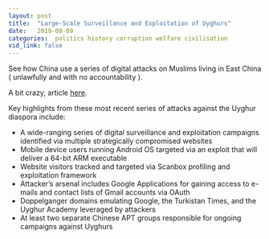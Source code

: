 ```yaml
---
layout: post
title:  "Large-Scale Surveillance and Exploitation of Uyghurs"
date:   2019-09-09
categories:  politics history corruption welfare civilisation
vid_link: false
---
```


See how China use a series of digital attacks on Muslims living in East China ( unlawfully and with no accountability ).

A bit crazy, article [here].

Key highlights from these most recent series of attacks against the Uyghur diaspora include:

- A wide-ranging series of digital surveillance and exploitation campaigns identified via multiple strategically compromised websites
- Mobile device users running Android OS targeted via an exploit that will deliver a 64-bit ARM executable
- Website visitors tracked and targeted via Scanbox profiling and exploitation framework
- Attacker’s arsenal includes Google Applications for gaining access to e-mails and contact lists of Gmail accounts via OAuth
- Doppelganger domains emulating Google, the Turkistan Times, and the Uyghur Academy leveraged by attackers
- At least two separate Chinese APT groups responsible for ongoing campaigns against Uyghurs

[here]: //www.volexity.com/blog/2019/09/02/digital-crackdown-large-scale-surveillance-and-exploitation-of-uyghurs/
